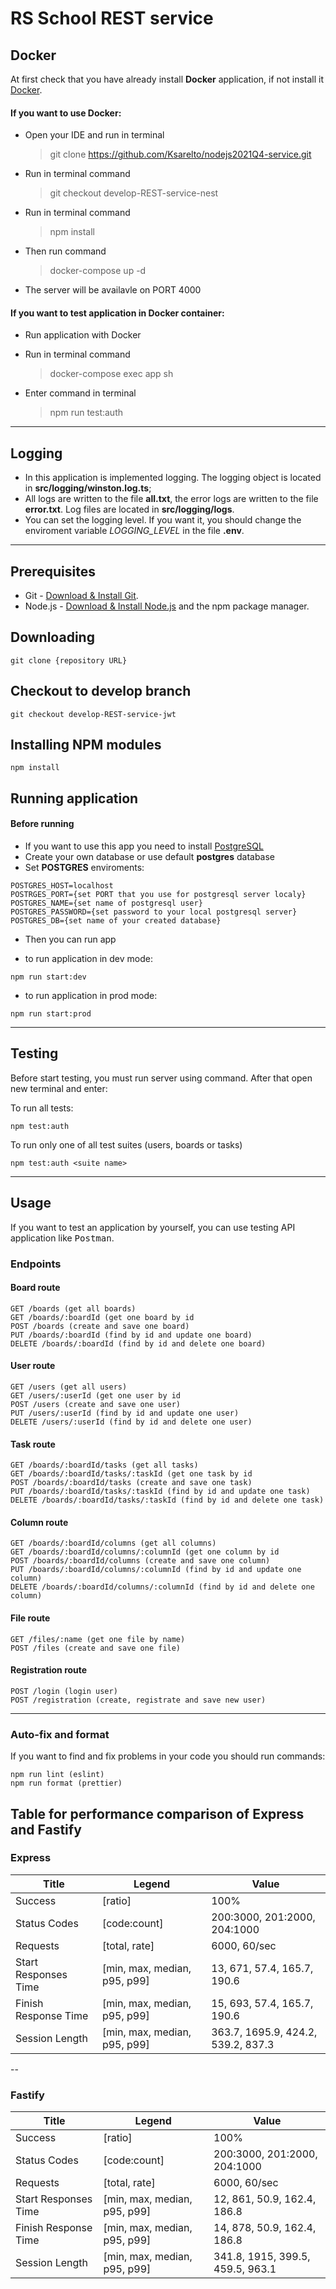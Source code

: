 # RS School REST service

## Docker

At first check that you have already install **Docker** application, if not install it [Docker](https://www.docker.com/get-started).

#### If you want to use Docker:

- Open your IDE and run in terminal

  > git clone https://github.com/Ksarelto/nodejs2021Q4-service.git

- Run in terminal command

  > git checkout develop-REST-service-nest

- Run in terminal command

  > npm install

- Then run command

  > docker-compose up -d

- The server will be availavle on PORT 4000

#### If you want to test application in Docker container:

- Run application with Docker
- Run in terminal command

  > docker-compose exec app sh

- Enter command in terminal

  > npm run test:auth

---

## Logging

- In this application is implemented logging. The logging object is located in **src/logging/winston.log.ts**;
- All logs are written to the file **all.txt**, the error logs are written to the file **error.txt**. Log files are located in **src/logging/logs**.
- You can set the logging level. If you want it, you should change the enviroment variable _LOGGING_LEVEL_ in the file **.env**.

---

## Prerequisites

- Git - [Download & Install Git](https://git-scm.com/downloads).
- Node.js - [Download & Install Node.js](https://nodejs.org/en/download/) and the npm package manager.

## Downloading

```
git clone {repository URL}
```

## Checkout to develop branch

```
git checkout develop-REST-service-jwt
```

## Installing NPM modules

```
npm install
```

## Running application

#### Before running

- If you want to use this app you need to install [PostgreSQL](https://www.postgresql.org)
- Create your own database or use default **postgres** database
- Set **POSTGRES** enviroments:

```
POSTGRES_HOST=localhost
POSTRGES_PORT={set PORT that you use for postgresql server localy}
POSTGRES_NAME={set name of postgresql user}
POSTGRES_PASSWORD={set password to your local postgresql server}
POSTGRES_DB={set name of your created database}
```

- Then you can run app

- to run application in dev mode:

```
npm run start:dev
```

- to run application in prod mode:

```
npm run start:prod
```

---

## Testing

Before start testing, you must run server using command. After that open new terminal and enter:

To run all tests:

```
npm test:auth
```

To run only one of all test suites (users, boards or tasks)

```
npm test:auth <suite name>
```

---

## Usage

If you want to test an application by yourself, you can use testing API application like <kbd>Postman</kbd>.

### Endpoints

#### Board route

```
GET /boards (get all boards)
GET /boards/:boardId (get one board by id
POST /boards (create and save one board)
PUT /boards/:boardId (find by id and update one board)
DELETE /boards/:boardId (find by id and delete one board)
```

#### User route

```
GET /users (get all users)
GET /users/:userId (get one user by id
POST /users (create and save one user)
PUT /users/:userId (find by id and update one user)
DELETE /users/:userId (find by id and delete one user)
```

#### Task route

```
GET /boards/:boardId/tasks (get all tasks)
GET /boards/:boardId/tasks/:taskId (get one task by id
POST /boards/:boardId/tasks (create and save one task)
PUT /boards/:boardId/tasks/:taskId (find by id and update one task)
DELETE /boards/:boardId/tasks/:taskId (find by id and delete one task)
```

#### Column route

```
GET /boards/:boardId/columns (get all columns)
GET /boards/:boardId/columns/:columnId (get one column by id
POST /boards/:boardId/columns (create and save one column)
PUT /boards/:boardId/columns/:columnId (find by id and update one column)
DELETE /boards/:boardId/columns/:columnId (find by id and delete one column)
```

#### File route

```
GET /files/:name (get one file by name)
POST /files (create and save one file)
```

#### Registration route

```
POST /login (login user)
POST /registration (create, registrate and save new user)
```

---

### Auto-fix and format

If you want to find and fix problems in your code you should run commands:

```
npm run lint (eslint)
npm run format (prettier)
```

## Table for performance comparison of Express and Fastify

### Express

| Title                | Legend                       | Value                              |
| -------------------- | ---------------------------- | ---------------------------------- |
| Success              | [ratio]                      | 100%                               |
| Status Codes         | [code:count]                 | 200:3000, 201:2000, 204:1000       |
| Requests             | [total, rate]                | 6000, 60/sec                       |
| Start Responses Time | [min, max, median, p95, p99] | 13, 671, 57.4, 165.7, 190.6        |
| Finish Response Time | [min, max, median, p95, p99] | 15, 693, 57.4, 165.7, 190.6        |
| Session Length       | [min, max, median, p95, p99] | 363.7, 1695.9, 424.2, 539.2, 837.3 |

--

### Fastify

| Title                | Legend                       | Value                            |
| -------------------- | ---------------------------- | -------------------------------- |
| Success              | [ratio]                      | 100%                             |
| Status Codes         | [code:count]                 | 200:3000, 201:2000, 204:1000     |
| Requests             | [total, rate]                | 6000, 60/sec                     |
| Start Responses Time | [min, max, median, p95, p99] | 12, 861, 50.9, 162.4, 186.8      |
| Finish Response Time | [min, max, median, p95, p99] | 14, 878, 50.9, 162.4, 186.8      |
| Session Length       | [min, max, median, p95, p99] | 341.8, 1915, 399.5, 459.5, 963.1 |
